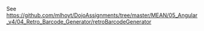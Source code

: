 See https://github.com/mlhoyt/DojoAssignments/tree/master/MEAN/05_Angular_v4/04_Retro_Barcode_Generator/retroBarcodeGenerator
